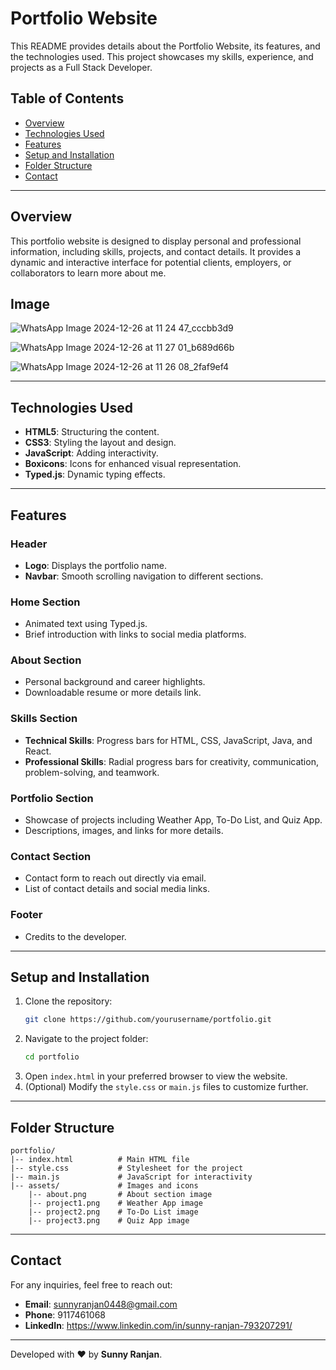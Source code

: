 # Portfolio Website

This README provides details about the Portfolio Website, its features, and the technologies used. This project showcases my skills, experience, and projects as a Full Stack Developer.

## Table of Contents
- [Overview](#overview)
- [Technologies Used](#technologies-used)
- [Features](#features)
- [Setup and Installation](#setup-and-installation)
- [Folder Structure](#folder-structure)
- [Contact](#contact)

---

## Overview
This portfolio website is designed to display personal and professional information, including skills, projects, and contact details. It provides a dynamic and interactive interface for potential clients, employers, or collaborators to learn more about me.

## Image
![WhatsApp Image 2024-12-26 at 11 24 47_cccbb3d9](https://github.com/user-attachments/assets/f084e2f8-363d-4bff-a79a-ab15d1282f66)

![WhatsApp Image 2024-12-26 at 11 27 01_b689d66b](https://github.com/user-attachments/assets/5c160b99-0445-4069-b033-34bb6b58484f)

![WhatsApp Image 2024-12-26 at 11 26 08_2faf9ef4](https://github.com/user-attachments/assets/4b3cdb7d-cfb3-4807-a39f-0b9473a17178)






---

## Technologies Used
- **HTML5**: Structuring the content.
- **CSS3**: Styling the layout and design.
- **JavaScript**: Adding interactivity.
- **Boxicons**: Icons for enhanced visual representation.
- **Typed.js**: Dynamic typing effects.

---

## Features
### Header
- **Logo**: Displays the portfolio name.
- **Navbar**: Smooth scrolling navigation to different sections.

### Home Section
- Animated text using Typed.js.
- Brief introduction with links to social media platforms.

### About Section
- Personal background and career highlights.
- Downloadable resume or more details link.

### Skills Section
- **Technical Skills**: Progress bars for HTML, CSS, JavaScript, Java, and React.
- **Professional Skills**: Radial progress bars for creativity, communication, problem-solving, and teamwork.

### Portfolio Section
- Showcase of projects including Weather App, To-Do List, and Quiz App.
- Descriptions, images, and links for more details.

### Contact Section
- Contact form to reach out directly via email.
- List of contact details and social media links.

### Footer
- Credits to the developer.

---

## Setup and Installation
1. Clone the repository:
   ```bash
   git clone https://github.com/yourusername/portfolio.git
   ```
2. Navigate to the project folder:
   ```bash
   cd portfolio
   ```
3. Open `index.html` in your preferred browser to view the website.
4. (Optional) Modify the `style.css` or `main.js` files to customize further.

---

## Folder Structure
```
portfolio/
|-- index.html          # Main HTML file
|-- style.css           # Stylesheet for the project
|-- main.js             # JavaScript for interactivity
|-- assets/             # Images and icons
    |-- about.png       # About section image
    |-- project1.png    # Weather App image
    |-- project2.png    # To-Do List image
    |-- project3.png    # Quiz App image
```

---

## Contact
For any inquiries, feel free to reach out:
- **Email**: sunnyranjan0448@gmail.com
- **Phone**: 9117461068
- **LinkedIn**: https://www.linkedin.com/in/sunny-ranjan-793207291/

---

Developed with ❤️ by **Sunny Ranjan**.

